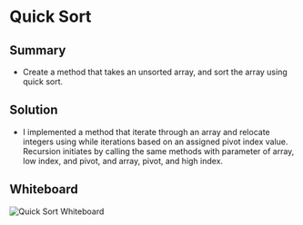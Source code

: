 # Quick Sort

## Summary
- Create a method that takes an unsorted array, and sort the array using quick sort.

## Solution
- I implemented a method that iterate through an array and relocate integers using while iterations based on an assigned pivot index value. 
Recursion initiates by calling the same methods with parameter of array, low index, and pivot, and array, pivot, and high index.

## Whiteboard
![Quick Sort Whiteboard](../../../assets/QuicksortWhiteboard.jpg)